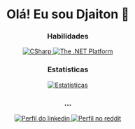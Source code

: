 <h1 align="center">Olá! Eu sou Djaiton 👋</h1>

<h3 align="center">Habilidades</h3>

<p align="center">
  <a href="https://docs.microsoft.com/en-us/dotnet/csharp">
      <img alt="CSharp" src="https://img.shields.io/badge/-C_Sharp-239120?style=flat&logo=c-sharp&logoColor=white" />
  </a>
  <a href="https://dotnet.microsoft.com">
    <img alt="The .NET Platform" src="https://img.shields.io/badge/-.NET-5C2D91?style=flat&logo=dot-net&logoColor=white" />
  </a>
</p>

<h3 align="center">Estatísticas</h3>

<p align="center">
  <a href="https://github.com/yaakam">
    <img alt="Estatísticas" src="https://github-readme-stats.vercel.app/api?username=yaakam&include_all_commits=true&count_private=true&show_icons=true&bg_color=30,43C6AC,F8FFAE&title_color=000000&text_color=000000" />
  </a>
</p>  

<h3 align="center">...</h3>
<p align="center">
  <a href="https://www.linkedin.com/in/drobertes">
    <img alt="Perfil do linkedin" src="https://img.shields.io/badge/-Linkedin-0e76a8?style=flat&logo=linkedin&logoColor=white" />
  </a>
      
  <a href="https://www.reddit.com/u/yaakam">
    <img alt="Perfil no reddit" src="https://img.shields.io/badge/-Reddit-ff4500?style=flat&logo=reddit&logoColor=white" />
  </a>
</p>


<!--
**yaakam/yaakam** is a ✨ _special_ ✨ repository because its `README.md` (this file) appears on your GitHub profile.

Here are some ideas to get you started:

- 🔭 I’m currently working on ...
- 🌱 I’m currently learning ...
- 👯 I’m looking to collaborate on ...
- 🤔 I’m looking for help with ...
- 💬 Ask me about ...
- 📫 How to reach me: ...
- 😄 Pronouns: ...
- ⚡ Fun fact: ...
-->

